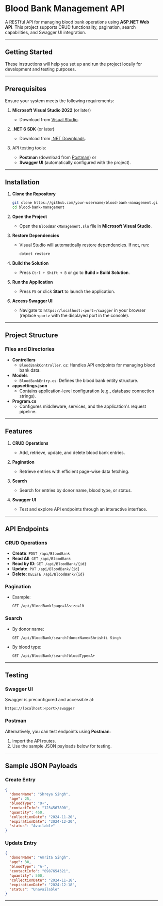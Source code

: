 # Blood Bank Management API

A RESTful API for managing blood bank operations using **ASP.NET Web API**. This project supports CRUD functionality, pagination, search capabilities, and Swagger UI integration.

---

## Getting Started

These instructions will help you set up and run the project locally for development and testing purposes.

---

## Prerequisites

Ensure your system meets the following requirements:

1. **Microsoft Visual Studio 2022** (or later)
   - Download from [Visual Studio](https://visualstudio.microsoft.com/).

2. **.NET 6 SDK** (or later)
   - Download from [.NET Downloads](https://dotnet.microsoft.com/download/dotnet/6.0).

3. API testing tools:
   - **Postman** (download from [Postman](https://www.postman.com/)) or
   - **Swagger UI** (automatically configured with the project).

---

## Installation

1. **Clone the Repository**
   ```bash
   git clone https://github.com/your-username/blood-bank-management.git
   cd blood-bank-management
   ```

2. **Open the Project**
   - Open the `BloodBankManagement.sln` file in **Microsoft Visual Studio**.

3. **Restore Dependencies**
   - Visual Studio will automatically restore dependencies. If not, run:
     ```bash
     dotnet restore
     ```

4. **Build the Solution**
   - Press `Ctrl + Shift + B` or go to **Build > Build Solution**.

5. **Run the Application**
   - Press `F5` or click **Start** to launch the application.

6. **Access Swagger UI**
   - Navigate to `https://localhost:<port>/swagger` in your browser (replace `<port>` with the displayed port in the console).

---

## Project Structure

### Files and Directories

- **Controllers**
  - `BloodBankController.cs`: Handles API endpoints for managing blood bank data.
- **Models**
  - `BloodBankEntry.cs`: Defines the blood bank entity structure.
- **appsettings.json**
  - Contains application-level configuration (e.g., database connection strings).
- **Program.cs**
  - Configures middleware, services, and the application's request pipeline.

---

## Features

1. **CRUD Operations**
   - Add, retrieve, update, and delete blood bank entries.

2. **Pagination**
   - Retrieve entries with efficient page-wise data fetching.

3. **Search**
   - Search for entries by donor name, blood type, or status.

4. **Swagger UI**
   - Test and explore API endpoints through an interactive interface.

---

## API Endpoints

### CRUD Operations

- **Create**: `POST /api/BloodBank`
- **Read All**: `GET /api/BloodBank`
- **Read by ID**: `GET /api/BloodBank/{id}`
- **Update**: `PUT /api/BloodBank/{id}`
- **Delete**: `DELETE /api/BloodBank/{id}`

### Pagination

- Example:
  ```http
  GET /api/BloodBank?page=1&size=10
  ```

### Search

- By donor name:
  ```http
  GET /api/BloodBank/search?donorName=Shrishti Singh
  ```
- By blood type:
  ```http
  GET /api/BloodBank/search?bloodType=A+
  ```

---

## Testing

### Swagger UI

Swagger is preconfigured and accessible at:
```plaintext
https://localhost:<port>/swagger
```

### Postman

Alternatively, you can test endpoints using **Postman**:
1. Import the API routes.
2. Use the sample JSON payloads below for testing.

---

## Sample JSON Payloads

### Create Entry
```json
{
  "donorName": "Shreya Singh",
  "age": 25,
  "bloodType": "O+",
  "contactInfo": "1234567890",
  "quantity": 450,
  "collectionDate": "2024-11-20",
  "expirationDate": "2024-12-20",
  "status": "Available"
}
```

### Update Entry
```json
{
  "donorName": "Amrita Singh",
  "age": 30,
  "bloodType": "A-",
  "contactInfo": "0987654321",
  "quantity": 500,
  "collectionDate": "2024-11-18",
  "expirationDate": "2024-12-18",
  "status": "Unavailable"
}
```

---

